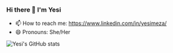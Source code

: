 ### Hi there 👋 I'm Yesi


- 📫 How to reach me: https://www.linkedin.com/in/yesimeza/
- 😄 Pronouns: She/Her


![Yesi's GitHub stats](https://github-readme-stats.vercel.app/api?username=yesi-mc&show_icons=true&hide=stars&theme=tokyonight)

